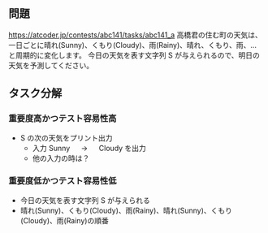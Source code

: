 ## 問題

https://atcoder.jp/contests/abc141/tasks/abc141_a
高橋君の住む町の天気は、一日ごとに晴れ(Sunny)、くもり(Cloudy)、雨(Rainy)、晴れ、くもり、雨、… と周期的に変化します。
今日の天気を表す文字列 S が与えられるので、明日の天気を予測してください。

## タスク分解

### 重要度高かつテスト容易性高

- S の次の天気をプリント出力
  - 入力 Sunny 　 → 　 Cloudy を出力
  - 他の入力の時は？

### 重要度低かつテスト容易性低

- 今日の天気を表す文字列 S が与えられる
- 晴れ(Sunny)、くもり(Cloudy)、雨(Rainy)、晴れ(Sunny)、くもり(Cloudy)、雨(Rainy)の順番
